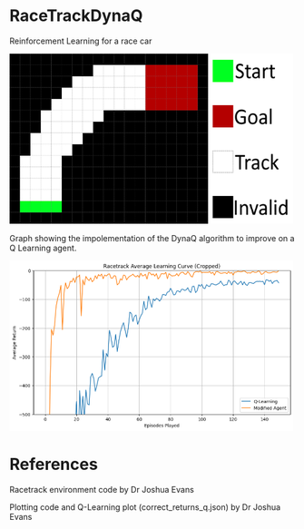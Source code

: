 # RaceTrackDynaQ
Reinforcement Learning for a race car

<img src="Images/track.png" alt="alt text" width="500" height="300">

Graph showing the impolementation of the DynaQ algorithm to improve on a Q Learning agent.

<img src="Images/ResultsGraph.png" alt="alt text" width="500" height="300">


# References

Racetrack environment code by Dr Joshua Evans

Plotting code and Q-Learning plot (correct_returns_q.json) by Dr Joshua Evans 
